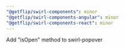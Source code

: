 ```yaml
---
"@getflip/swirl-components": minor
"@getflip/swirl-components-angular": minor
"@getflip/swirl-components-react": minor
---
```


Add "isOpen" method to swirl-popover
